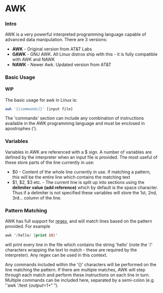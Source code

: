 # AWK

### Intro

AWK is a very powerful interpreted programming language capable of advanced data manipulation. There are 3 versions:

- **AWK** - Original version from AT&T Labs
- **GAWK** - GNU AWK. All Linux distros ship with this - it is fully compatible with AWK and NAWK
- **NAWK** - Newer Awk. Updated version from AT&T

### Basic Usage

#### **WIP**

The basic usage for awk in Linux is:

```bash
awk '{[commands]}' [input file]
```

The 'commands' section can include any combination of instructions available in the AWK programming language and must be enclosed in apostrophes (').

### Variables

Variables in AWK are referenced with a $ sign. A number of variables are defined by the interpreter when an input file is provided. The most useful of these store parts of the line currently in use:

- $0 - Content of the whole line currently in use. If matching a pattern, this will be the entire line which contains the matching text
- $1, $2, $3 etc. - The current line is split up into sections using the **delimiter value (add reference)** which by default is the space character. Thus if a delimiter is not specified these variables will store the 1st, 2nd, 3rd… column of the line.

### Pattern Matching

AWK has full support for [regex](https://wiki.hacksoc.co.uk/guides/regex), and will match lines based on the pattern provided. For example

```awk
awk '/hello/ {print $0}'
```

will print every line in the file which contains the string 'hello' (note the '/' characters wrapping the text to match - these are required by the interpreter). Any regex can be used in this context.

Any commands included within the '{}' characters will be performed on the line matching the pattern. If there are multiple matches, AWK will step through each match and perform these instructions on each line in turn. Multiple commands can be included here, separated by a semi-colon (e.g. ''awk '/test {$output=$1+“ ”).